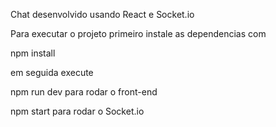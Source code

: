 Chat desenvolvido usando React e Socket.io

Para executar o projeto primeiro instale as dependencias com

npm install

em seguida execute

npm run dev para rodar o front-end

npm start para rodar o Socket.io
